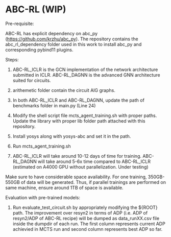 # ABC-RL (WIP)

Pre-requisite:

ABC-RL has explicit dependency on abc_py (https://github.com/krzhu/abc_py). The repository contains the abc_rl_dependency folder used in this work to install abc_py and corresponding pybind11 plugins.

Steps:

1) ABC-RL_ICLR is the GCN implementation of the network architecture submitted in ICLR. ABC-RL_DAGNN is the advanced GNN architecture suited for circuits.

2) arithemetic folder contain the circuit AIG graphs.

3) In both ABC-RL_ICLR and ABC-RL_DAGNN, update the path of benchmarks folder in main.py (Line 24)

4) Modify the shell script file mcts_agent_training.sh with proper paths. Update the library with proper lib folder path attached with this repository.

5) Install yosys along with yosys-abc and set it in the path.

6) Run mcts_agent_training.sh

7) ABC-RL_ICLR will take around 10-12 days of time for training. ABC-RL_DAGNN will take around 5-6x time compared to ABC-RL_ICLR (estimated on A4000 GPU without parallelization. Under testing)

Make sure to have considerable space availability. For one training, 350GB-550GB of data will be generated. Thus, if parallel trainings are performed on same machine, ensure around 1TB of space is available.

Evaluation with pre-trained models:

1) Run evaluate_test_circuit.sh by appropriately modifying the ${ROOT} path. The improvement over resyn2 in terms of ADP (i.e. ADP of resyn2/ADP of ABC-RL recipe) will be dumped as data_runXX.csv file inside the dumpdir of each run. The first column represents current ADP achievied in MCTS run and second column represents best ADP so far.
